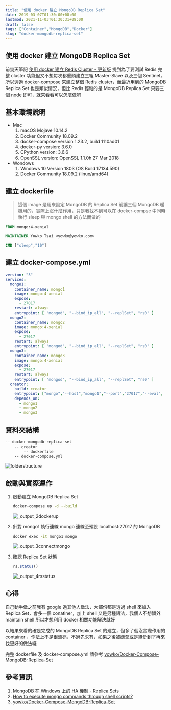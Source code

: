```yaml
---
title: "使用 docker 建立 MongoDB Replica Set"
date: 2019-03-07T01:30:00+08:00
lastmod: 2021-11-03T01:30:31+08:00
draft: false
tags: ["Container","MongoDB","Docker"]
slug: "docker-mongodb-replica-set"
---
```

## 使用 docker 建立 MongoDB Replica Set

前幾天筆記 [使用 docker 建立 Redis Cluster - 更新版](/redis-cluster-docker) 提到為了要測試 Redis 完整 cluster 功能但又不想每次都重頭建立三組 Master-Slave 以及三個 Sentinel，所以透過 docker-compose 來建立整個 Redis cluster，而最近用到的 MongoDB Replica Set 也是類似情況，但比 Redis 輕鬆的是 MongoDB Replica Set 只要三個 node 即可，就來看看可以怎麼做吧

## 基本環境說明

- Mac
    1. macOS Mojave 10.14.2
    2. Docker Community 18.09.2
    3. docker-compose version 1.23.2, build 1110ad01
    4. docker-py version: 3.6.0
    5. CPython version: 3.6.6
    6. OpenSSL version: OpenSSL 1.1.0h  27 Mar 2018
- Wondows
    1. Windows 10 Version 1803 (OS Build 17134.590)
    2. Docker Community 18.09.2 (linux/amd64)

## 建立 dockerfile

> 這個 image 是用來設定 MongoDB 的 Replica Set 前讓三個 MongoDB 暖機用的，實際上沒什麼作用，只是我找不到可以在 docker-compse 中同時執行 sleep 與 mongo shell 的方法而做的

```dockerfile
FROM mongo:4-xenial

MAINTAINER Yowko Tsai <yowko@yowko.com>

CMD ["sleep","10"]
```

## 建立 docker-compose.yml

```yml
version: "3"
services:
  mongo1:
    container_name: mongo1
    image: mongo:4-xenial
    expose:
      - 27017
    restart: always
    entrypoint: [ "mongod", "--bind_ip_all", "--replSet", "rs0" ]
  mongo2:
    container_name: mongo2
    image: mongo:4-xenial
    expose:
      - 27017
    restart: always
    entrypoint: [ "mongod", "--bind_ip_all", "--replSet", "rs0" ]
  mongo3:
    container_name: mongo3
    image: mongo:4-xenial
    expose:
      - 27017
    restart: always
    entrypoint: [ "mongod", "--bind_ip_all", "--replSet", "rs0" ]
  creator:
    build: creator
    entrypoint: ["mongo","--host","mongo1","--port","27017","--eval", 'rs.initiate( { _id : "rs0",members: [{ _id: 0, host: "mongo1:27017" },{ _id: 1, host: "mongo2:27017" },{ _id: 2, host: "mongo3:27017" }   ]})']
    depends_on:
      - mongo1
      - mongo2
      - mongo3
```

## 資料夾結構

```txt
-- docker-mongodb-replica-set
    -- creator
        -- dockerfile
    -- docker-compose.yml
```

![folderstructure](https://user-images.githubusercontent.com/3851540/53899681-b72c5d00-4075-11e9-9558-e5cc2e804a29.png)

## 啟動與實際運作

1. 啟動建立 MongoDB Replica Set

    ```bash
    docker-compose up -d --build
    ```

    ![_output_2dockerup](https://user-images.githubusercontent.com/3851540/53900425-7897a200-4077-11e9-8ba1-214065b2b535.png)

2. 針對 mongo1 執行連線 mongo 連線至預設 localhost:27017 的 MongoDB

    ```bash
    docker exec -it mongo1 mongo
    ```

    ![_output_3connectmongo](https://user-images.githubusercontent.com/3851540/53900426-7897a200-4077-11e9-8cd5-a182035cc996.png)

3. 確認 Replica Set 狀態

    ```js
    rs.status()
    ```

    ![_output_4rsstatus](https://user-images.githubusercontent.com/3851540/53900427-79303880-4077-11e9-9ea4-9e9ad5798248.png)

## 心得

自己動手做之前我有 google 過其他人做法，大部份都是透過 shell 來加入 Replica Set，會多一個 conatiner，加上 shell 又是另種語法，我個人不想額外 maintain shell 所以才想利用 docker 相關功能解決就好

以結果來看的確是完成的 MongoDB Replica Set 的建立，但多了個沒實際作用的 container ，作法上不是很漂亮，不過先求有，如果之後被嫌棄或是緣份到了再來找更好的做法囉

完整 dockerfile 及 docker-compose.yml 請參考 [yowko/Docker-Compose-MongoDB-Replica-Set](https://github.com/yowko/Docker-Compose-MongoDB-Replica-Set)

## 參考資訊

1. [MongoDB 在 Windows 上的 HA 機制 - Replica Sets](/mongodb-windows-ha-replica-sets/)
2. [How to execute mongo commands through shell scripts?](https://stackoverflow.com/a/6000360)
3. [yowko/Docker-Compose-MongoDB-Replica-Set](https://github.com/yowko/Docker-Compose-MongoDB-Replica-Set)

